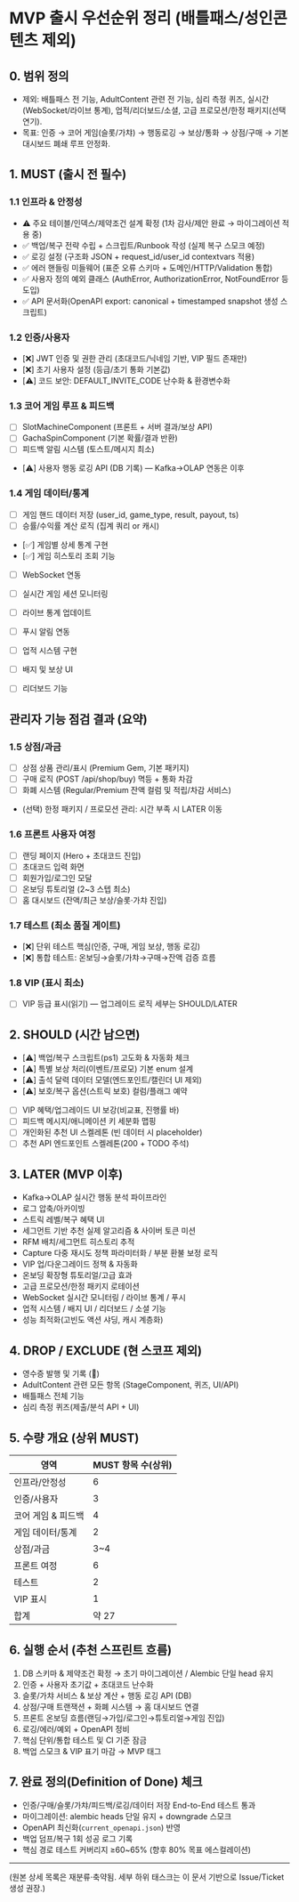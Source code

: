 # MVP 출시 우선순위 정리 (배틀패스/성인콘텐츠 제외)

## 0. 범위 정의
- 제외: 배틀패스 전 기능, AdultContent 관련 전 기능, 심리 측정 퀴즈, 실시간(WebSocket/라이브 통계), 업적/리더보드/소셜, 고급 프로모션/한정 패키지(선택 연기).
- 목표: 인증 → 코어 게임(슬롯/가챠) → 행동로깅 → 보상/통화 → 상점/구매 → 기본 대시보드 폐쇄 루프 안정화.

## 1. MUST (출시 전 필수)
### 1.1 인프라 & 안정성
- ⚠️ 주요 테이블/인덱스/제약조건 설계 확정 (1차 감사/제안 완료 → 마이그레이션 적용 중)
- ✅ 백업/복구 전략 수립 + 스크립트/Runbook 작성 (실제 복구 스모크 예정)
- ✅ 로깅 설정 (구조화 JSON + request_id/user_id contextvars 적용)
- ✅ 에러 핸들링 미들웨어 (표준 오류 스키마 + 도메인/HTTP/Validation 통합)
- ✅ 사용자 정의 예외 클래스 (AuthError, AuthorizationError, NotFoundError 등 도입)
- ✅ API 문서화(OpenAPI export: canonical + timestamped snapshot 생성 스크립트)

### 1.2 인증/사용자
- [❌] JWT 인증 및 권한 관리 (초대코드/닉네임 기반, VIP 필드 존재만)
- [❌] 초기 사용자 설정 (등급/초기 통화 기본값) 
- [⚠️] 코드 보안: DEFAULT_INVITE_CODE 난수화 & 환경변수화

### 1.3 코어 게임 루프 & 피드백
- [ ] SlotMachineComponent (프론트 + 서버 결과/보상 API)
- [ ] GachaSpinComponent (기본 확률/결과 반환)
- [ ] 피드백 알림 시스템 (토스트/메시지 최소)
- [⚠️] 사용자 행동 로깅 API (DB 기록) — Kafka→OLAP 연동은 이후

### 1.4 게임 데이터/통계
- [ ] 게임 핸드 데이터 저장 (user_id, game_type, result, payout, ts)
- [ ] 승률/수익률 계산 로직 (집계 쿼리 or 캐시)

- [✅] 게임별 상세 통계 구현
- [✅] 게임 히스토리 조회 기능
- [ ] WebSocket 연동
- [ ] 실시간 게임 세션 모니터링
- [ ] 라이브 통계 업데이트
- [ ] 푸시 알림 연동
- [ ] 업적 시스템 구현
- [ ] 배지 및 보상 UI
- [ ] 리더보드 기능


## 관리자 기능 점검 결과 (요약)

### 1.5 상점/과금
- [ ] 상점 상품 관리/표시 (Premium Gem, 기본 패키지)
- [ ] 구매 로직 (POST /api/shop/buy) 멱등 + 통화 차감
- [ ] 화폐 시스템 (Regular/Premium 잔액 컬럼 및 적립/차감 서비스)
- (선택) 한정 패키지 / 프로모션 관리: 시간 부족 시 LATER 이동

### 1.6 프론트 사용자 여정
- [ ] 랜딩 페이지 (Hero + 초대코드 진입)
- [ ] 초대코드 입력 화면
- [ ] 회원가입/로그인 모달
- [ ] 온보딩 튜토리얼 (2~3 스텝 최소)
- [ ] 홈 대시보드 (잔액/최근 보상/슬롯·가챠 진입)

### 1.7 테스트 (최소 품질 게이트)
- [❌] 단위 테스트 핵심(인증, 구매, 게임 보상, 행동 로깅)
- [❌] 통합 테스트: 온보딩→슬롯/가챠→구매→잔액 검증 흐름

### 1.8 VIP (표시 최소)
- [ ] VIP 등급 표시(읽기) — 업그레이드 로직 세부는 SHOULD/LATER

## 2. SHOULD (시간 남으면)
- [⚠️] 백업/복구 스크립트(ps1) 고도화 & 자동화 체크
- [⚠️] 특별 보상 처리(이벤트/프로모) 기본 enum 설계
- [⚠️] 출석 달력 데이터 모델(엔드포인트/캘린더 UI 제외)
- [⚠️] 보호/복구 옵션(스트릭 보호) 컬럼/플래그 예약
- [ ] VIP 혜택/업그레이드 UI 보강(비교표, 진행률 바)
- [ ] 피드백 메시지/애니메이션 키 세분화 맵핑
- [ ] 개인화된 추천 UI 스켈레톤 (빈 데이터 시 placeholder)
- [ ] 추천 API 엔드포인트 스켈레톤(200 + TODO 주석)

## 3. LATER (MVP 이후)
- Kafka→OLAP 실시간 행동 분석 파이프라인
- 로그 압축/아카이빙
- 스트릭 레벨/복구 혜택 UI
- 세그먼트 기반 추천 실제 알고리즘 & 사이버 토큰 미션
- RFM 배치/세그먼트 히스토리 추적
- Capture 다중 재시도 정책 파라미터화 / 부분 환불 보정 로직
- VIP 업/다운그레이드 정책 & 자동화
- 온보딩 확장형 튜토리얼/고급 효과
- 고급 프로모션/한정 패키지 로테이션
- WebSocket 실시간 모니터링 / 라이브 통계 / 푸시
- 업적 시스템 / 배지 UI / 리더보드 / 소셜 기능
- 성능 최적화(고빈도 액션 샤딩, 캐시 계층화)

## 4. DROP / EXCLUDE (현 스코프 제외)
- 영수증 발행 및 기록 (🚫)
- AdultContent 관련 모든 항목 (StageComponent, 퀴즈, UI/API)
- 배틀패스 전체 기능
- 심리 측정 퀴즈(제출/분석 API + UI)

## 5. 수량 개요 (상위 MUST)
| 영역 | MUST 항목 수(상위) |
|------|------------------|
| 인프라/안정성 | 6 |
| 인증/사용자 | 3 |
| 코어 게임 & 피드백 | 4 |
| 게임 데이터/통계 | 2 |
| 상점/과금 | 3~4 |
| 프론트 여정 | 6 |
| 테스트 | 2 |
| VIP 표시 | 1 |
| 합계 | 약 27 |

## 6. 실행 순서 (추천 스프린트 흐름)
1) DB 스키마 & 제약조건 확정 → 초기 마이그레이션 / Alembic 단일 head 유지
2) 인증 + 사용자 초기값 + 초대코드 난수화
3) 슬롯/가챠 서비스 & 보상 계산 + 행동 로깅 API (DB)
4) 상점/구매 트랜잭션 + 화폐 시스템 → 홈 대시보드 연결
5) 프론트 온보딩 흐름(랜딩→가입/로그인→튜토리얼→게임 진입)
6) 로깅/에러/예외 + OpenAPI 정비
7) 핵심 단위/통합 테스트 및 CI 기준 잠금
8) 백업 스모크 & VIP 표기 마감 → MVP 태그

## 7. 완료 정의(Definition of Done) 체크
- 인증/구매/슬롯/가챠/피드백/로깅/데이터 저장 End-to-End 테스트 통과
- 마이그레이션: alembic heads 단일 유지 + downgrade 스모크
- OpenAPI 최신화(`current_openapi.json`) 반영
- 백업 덤프/복구 1회 성공 로그 기록
- 핵심 경로 테스트 커버리지 ≥60~65% (향후 80% 목표 에스컬레이션)

---
(원본 상세 목록은 재분류·축약됨. 세부 하위 태스크는 이 문서 기반으로 Issue/Ticket 생성 권장.)
